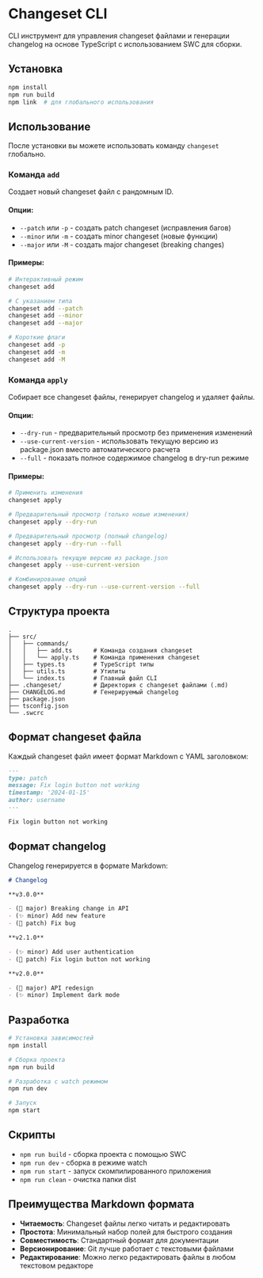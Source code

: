 # Changeset CLI

CLI инструмент для управления changeset файлами и генерации changelog на основе TypeScript с использованием SWC для сборки.

## Установка

```bash
npm install
npm run build
npm link  # для глобального использования
```

## Использование

После установки вы можете использовать команду `changeset` глобально.

### Команда `add`

Создает новый changeset файл с рандомным ID.

#### Опции:
- `--patch` или `-p` - создать patch changeset (исправления багов)
- `--minor` или `-m` - создать minor changeset (новые функции)
- `--major` или `-M` - создать major changeset (breaking changes)

#### Примеры:

```bash
# Интерактивный режим
changeset add

# С указанием типа
changeset add --patch
changeset add --minor
changeset add --major

# Короткие флаги
changeset add -p
changeset add -m
changeset add -M
```

### Команда `apply`

Собирает все changeset файлы, генерирует changelog и удаляет файлы.

#### Опции:
- `--dry-run` - предварительный просмотр без применения изменений
- `--use-current-version` - использовать текущую версию из package.json вместо автоматического расчета
- `--full` - показать полное содержимое changelog в dry-run режиме

#### Примеры:

```bash
# Применить изменения
changeset apply

# Предварительный просмотр (только новые изменения)
changeset apply --dry-run

# Предварительный просмотр (полный changelog)
changeset apply --dry-run --full

# Использовать текущую версию из package.json
changeset apply --use-current-version

# Комбинирование опций
changeset apply --dry-run --use-current-version --full
```

## Структура проекта

```
.
├── src/
│   ├── commands/
│   │   ├── add.ts      # Команда создания changeset
│   │   └── apply.ts    # Команда применения changeset
│   ├── types.ts        # TypeScript типы
│   ├── utils.ts        # Утилиты
│   └── index.ts        # Главный файл CLI
├── .changeset/         # Директория с changeset файлами (.md)
├── CHANGELOG.md        # Генерируемый changelog
├── package.json
├── tsconfig.json
└── .swcrc
```

## Формат changeset файла

Каждый changeset файл имеет формат Markdown с YAML заголовком:

```markdown
---
type: patch
message: Fix login button not working
timestamp: '2024-01-15'
author: username
---

Fix login button not working
```

## Формат changelog

Changelog генерируется в формате Markdown:

```markdown
# Changelog

**v3.0.0**

- (🚨 major) Breaking change in API
- (✨ minor) Add new feature
- (🐛 patch) Fix bug

**v2.1.0**

- (✨ minor) Add user authentication
- (🐛 patch) Fix login button not working

**v2.0.0**

- (🚨 major) API redesign
- (✨ minor) Implement dark mode
```

## Разработка

```bash
# Установка зависимостей
npm install

# Сборка проекта
npm run build

# Разработка с watch режимом
npm run dev

# Запуск
npm start
```

## Скрипты

- `npm run build` - сборка проекта с помощью SWC
- `npm run dev` - сборка в режиме watch
- `npm run start` - запуск скомпилированного приложения
- `npm run clean` - очистка папки dist

## Преимущества Markdown формата

- **Читаемость**: Changeset файлы легко читать и редактировать
- **Простота**: Минимальный набор полей для быстрого создания
- **Совместимость**: Стандартный формат для документации
- **Версионирование**: Git лучше работает с текстовыми файлами
- **Редактирование**: Можно легко редактировать файлы в любом текстовом редакторе 